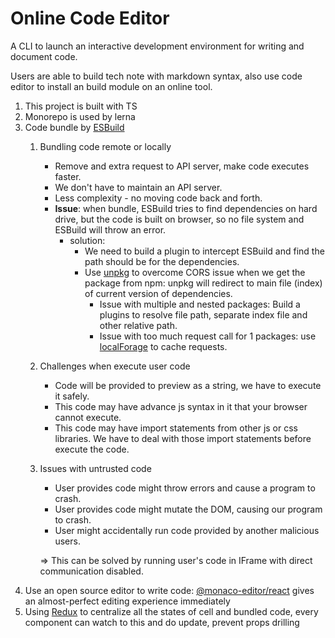 # Online Code Editor
A CLI to launch an interactive development environment for writing and document code.

Users are able to build tech note with markdown syntax, also use code editor to install an build module on an online tool.
1. This project is built with TS
2. Monorepo is used by lerna
3. Code bundle by [ESBuild](https://esbuild.github.io)
   1. Bundling code remote or locally
      - Remove and extra request to API server, make code executes faster.
      - We don't have to maintain an API server.
      - Less complexity - no moving code back and forth.
      - **Issue**: when bundle, ESBuild tries to find dependencies on hard drive, but the code is built on browser, so no file system and ESBuild will throw an error.
        - solution: 
          - We need to build a plugin to intercept ESBuild and find the path should be for the dependencies.
          - Use [unpkg](https://unpkg.com) to overcome CORS issue when we get the package from npm: unpkg will redirect to main file (index) of current version of dependencies.
            - Issue with multiple and nested packages: Build a plugins to resolve file path, separate index file and other relative path.
            - Issue with too much request call for 1 packages: use [localForage](https://www.npmjs.com/package/localforage) to cache requests.
   2. Challenges when execute user code
      - Code will be provided to preview as a string, we have to execute it safely.
      - This code may have advance js syntax in it that your browser cannot execute.
      - This code may have import statements from other js or css libraries. We have to deal with those import statements before execute the code.
   3. Issues with untrusted code
      - User provides code might throw errors and cause a program to crash.
      - User provides code might mutate the DOM, causing our program to crash.
      - User might accidentally run code provided by another malicious users.
   
      => This can be solved by running user's code in IFrame with direct communication disabled.
4. Use an open source editor to write code: [@monaco-editor/react](https://www.npmjs.com/package/@monaco-editor/react) gives an almost-perfect editing experience immediately
5. Using [Redux](https://redux.js.org/) to centralize all the states of cell and bundled code, every component can watch to this and do update, prevent props drilling
